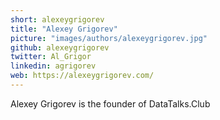 ```yaml
---
short: alexeygrigorev
title: "Alexey Grigorev"
picture: "images/authors/alexeygrigorev.jpg"
github: alexeygrigorev
twitter: Al_Grigor
linkedin: agrigorev
web: https://alexeygrigorev.com/
---
```


Alexey Grigorev is the founder of DataTalks.Club